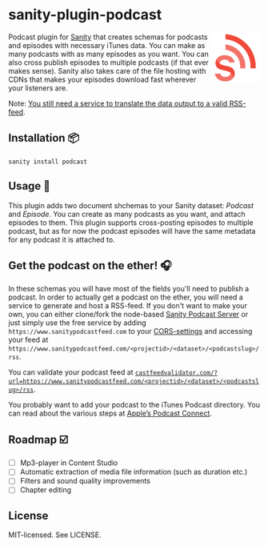 # sanity-plugin-podcast

<img align="right" width="100" height="100" alt="Sanity Podcast Server Logo" src="https://github.com/kmelve/sanity-plugin-podcast/blob/master/src/static/sanity-podcast-logo.png?raw=true">

Podcast plugin for [Sanity](https://sanity.io/) that creates schemas for podcasts and episodes with necessary iTunes data. You can make as many podcasts with as many episodes as you want. You can also cross publish episodes to multiple podcasts (if that ever makes sense). Sanity also takes care of the file hosting with CDNs that makes your episodes download fast wherever your listeners are.

Note: [You still need a service to translate the data output to a valid RSS-feed](#get-the-podcast-on-the-ether-headphones). 

## Installation :package:

```
sanity install podcast
```

## Usage :wrench:

This plugin adds two document shchemas to your Sanity dataset: *Podcast* and *Episode*. You can create as many podcasts as you want, and attach episodes to them. This plugin supports cross-posting episodes to multiple podcast, but as for now the podcast episodes will have the same metadata for any podcast it is attached to.


## Get the podcast on the ether! :headphones:

In these schemas you will have most of the fields you'll need to publish a podcast. In order to actually get a podcast on the ether, you will need a service to generate and host a RSS-feed. If you don't want to make your own, you can either clone/fork the node-based [Sanity Podcast Server](https://github.com/kmelve/sanity-podcast-server) or just simply use the free service by adding `https://www.sanitypodcastfeed.com` to your [CORS-settings](https://www.sanity.io/docs/front-ends/cors) and accessing your feed at `https://www.sanitypodcastfeed.com/<projectid>/<dataset>/<podcastslug>/rss`.

You can validate your podcast feed at [`castfeedvalidator.com/?url=https://www.sanitypodcastfeed.com/<projectid>/<dataset>/<podcastslug>/rss`](castfeedvalidator.com).

You probably want to add your podcast to the iTunes Podcast directory. You can read about the various steps at [Apple’s Podcast Connect](https://itunespartner.apple.com/podcasts/).

## Roadmap :ballot_box_with_check:

- [ ] Mp3-player in Content Studio
- [ ] Automatic extraction of media file information (such as duration etc.)
- [ ] Filters and sound quality improvements
- [ ] Chapter editing

## License

MIT-licensed. See LICENSE.
